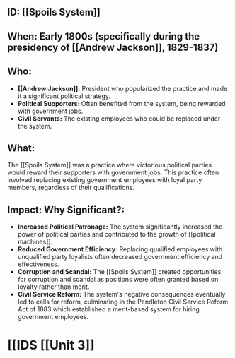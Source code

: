 ## ID: [[Spoils System]] 
## When: Early 1800s (specifically during the presidency of [[Andrew Jackson]], 1829-1837)

## Who: 
* **[[Andrew Jackson]]:** President who popularized the practice and made it a significant political strategy.
* **Political Supporters:** Often benefited from the system, being rewarded with government jobs.
* **Civil Servants:**  The existing employees who could be replaced under the system.

## What:
The [[Spoils System]] was a practice where victorious political parties would reward their supporters with government jobs. This practice often involved replacing existing government employees with loyal party members, regardless of their qualifications. 

## Impact: Why Significant?: 
* **Increased Political Patronage:**  The system significantly increased the power of political parties and contributed to the growth of [[political machines]].
* **Reduced Government Efficiency:** Replacing qualified employees with unqualified party loyalists often decreased government efficiency and effectiveness.
* **Corruption and Scandal:**  The [[Spoils System]] created opportunities for corruption and scandal as positions were often granted based on loyalty rather than merit.
* **Civil Service Reform:** The system's negative consequences eventually led to calls for reform, culminating in the Pendleton Civil Service Reform Act of 1883 which established a merit-based system for hiring government employees. 

# [[IDS [[Unit 3]]